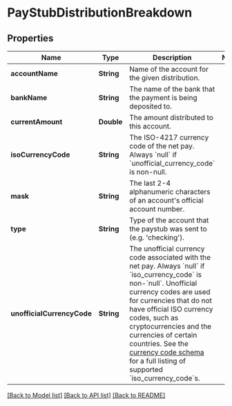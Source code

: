 # PayStubDistributionBreakdown

## Properties
Name | Type | Description | Notes
------------ | ------------- | ------------- | -------------
**accountName** | **String** | Name of the account for the given distribution. | 
**bankName** | **String** | The name of the bank that the payment is being deposited to. | 
**currentAmount** | **Double** | The amount distributed to this account. | 
**isoCurrencyCode** | **String** | The ISO-4217 currency code of the net pay. Always &#x60;null&#x60; if &#x60;unofficial_currency_code&#x60; is non-null. | 
**mask** | **String** | The last 2-4 alphanumeric characters of an account&#39;s official account number. | 
**type** | **String** | Type of the account that the paystub was sent to (e.g. &#39;checking&#39;). | 
**unofficialCurrencyCode** | **String** | The unofficial currency code associated with the net pay. Always &#x60;null&#x60; if &#x60;iso_currency_code&#x60; is non-&#x60;null&#x60;. Unofficial currency codes are used for currencies that do not have official ISO currency codes, such as cryptocurrencies and the currencies of certain countries.  See the [currency code schema](https://plaid.com/docs/api/accounts#currency-code-schema) for a full listing of supported &#x60;iso_currency_code&#x60;s. | 

[[Back to Model list]](../README.md#documentation-for-models) [[Back to API list]](../README.md#documentation-for-api-endpoints) [[Back to README]](../README.md)



